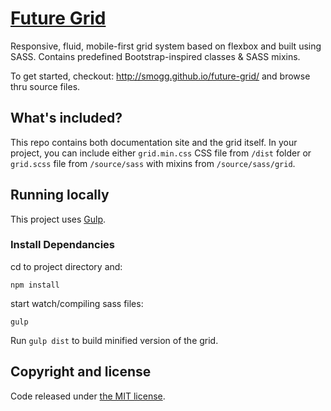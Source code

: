 # [Future Grid](http://smogg.github.io/future-grid)
Responsive, fluid, mobile-first grid system based on flexbox and built using SASS. Contains predefined Bootstrap-inspired classes & SASS mixins.

To get started, checkout: http://smogg.github.io/future-grid/ and browse thru source files.


## What's included?
This repo contains both documentation site and the grid itself. In your project, you can include either `grid.min.css` CSS file from `/dist` folder or `grid.scss` file from `/source/sass` with mixins from `/source/sass/grid`.


## Running locally
This project uses [Gulp](https://github.com/gulpjs/gulp).

### Install Dependancies

cd to project directory and:

`npm install`

start watch/compiling sass files:

`gulp`

Run `gulp dist` to build minified version of the grid.


## Copyright and license

Code released under [the MIT license](LICENSE).
